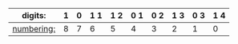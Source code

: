<table><thead><tr class="header"><th>digits:</th><th>1</th><th>0</th><th>1 1</th><th>1 2</th><th>0 1</th><th>0 2</th><th>1 3</th><th>0 3</th><th>1 4</th></tr></thead><tbody><tr class="odd"><td><a href="Untitled%20Database%2020b595a630a041a6847c08ce103f133b/numbering%20d4a491fdd9cd472d9498bd9fdaa7e456.html">numbering:</a></td><td>8</td><td>7</td><td>6</td><td>5</td><td>4</td><td>3</td><td>2</td><td>1</td><td>0</td></tr></tbody></table>
